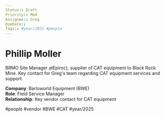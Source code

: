 ```yaml
---
Status:: Draft
Priority:: Med
Assignee:: Greg
DueDate:: 
Tags:: #year/2025 #people
---
```


# Phillip Moller

BRMO Site Manager atEpiroc), supplier of CAT equipment to Black Rock Mine. Key contact for Greg's team regarding CAT equipment services and support.

**Company**: Barloworld Equipment (BWE)  
**Role**: Field Service Manager  
**Relationship**: Key vendor contact for CAT equipment

#people #vendor #BWE #CAT #year/2025